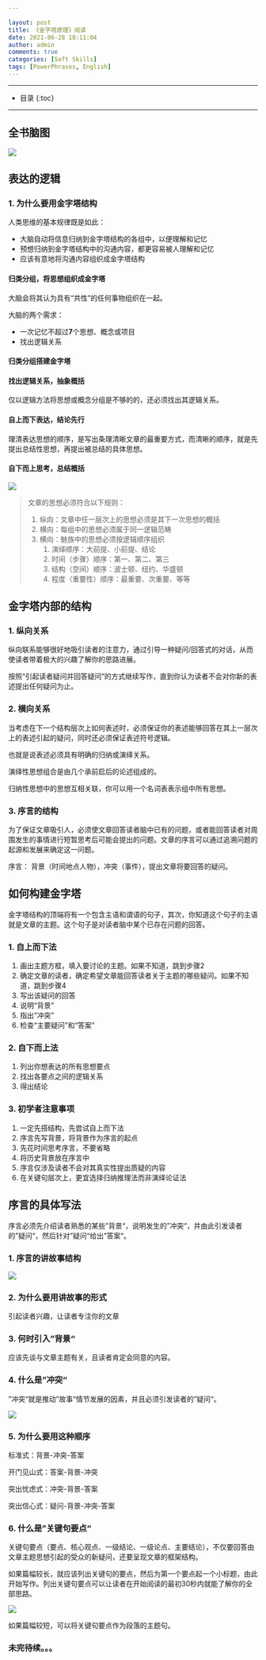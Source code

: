 ```yaml
---

layout: post
title: 《金字塔原理》阅读
date: 2021-06-28 18:11:04
author: admin
comments: true
categories: [Soft Skills]
tags: [PowerPhrases, English]
---
```


  

<!-- more -->

---

* 目录
{:toc}
---

## 全书脑图

[![](/images/posts/the-pyramid-principle-toc.jpg)](/images/posts/the-pyramid-principle-toc.jpg) 



## 表达的逻辑

### 1. 为什么要用金字塔结构

人类思维的基本规律既是如此：

- 大脑自动将信息归纳到金字塔结构的各组中，以便理解和记忆
- 预想归纳到金字塔结构中的沟通内容，都更容易被人理解和记忆
- 应该有意地将沟通内容组织成金字塔结构

#### 归类分组，将思想组织成金字塔

大脑会将其认为具有“共性”的任何事物组织在一起。

大脑的两个需求：

- 一次记忆不超过**7**个思想、概念或项目
- 找出逻辑关系

#### 归类分组搭建金字塔

#### 找出逻辑关系，抽象概括

仅以逻辑方法将思想或概念分组是不够的的，还必须找出其逻辑关系。

#### 自上而下表达，结论先行

理清表达思想的顺序，是写出条理清晰文章的最重要方式，而清晰的顺序，就是先提出总结性思想，再提出被总结的具体思想。

#### 自下而上思考，总结概括

[![](/images/posts/pyramid-thinking-style.jpg)](/images/posts/pyramid-thinking-style.jpg) 

> 文章的思想必须符合以下规则：
>
> 1. 纵向：文章中任一层次上的思想必须是其下一次思想的概括
> 2. 横向：每组中的思想必须属于同一逻辑范畴
> 3. 横向：魅族中的思想必须按逻辑顺序组织
>    1. 演绎顺序：大前提、小前提、结论
>    2. 时间（步骤）顺序：第一、第二、第三
>    3. 结构（空间）顺序：波士顿、纽约、华盛顿
>    4. 程度（重要性）顺序：最重要、次重要、等等



## 金字塔内部的结构

### 1. 纵向关系

纵向联系能够很好地吸引读者的注意力，通过引导一种疑问/回答式的对话，从而使读者带着极大的兴趣了解你的思路进展。

按照“引起读者疑问并回答疑问”的方式继续写作，直到你认为读者不会对你新的表述提出任何疑问为止。

### 2. 横向关系

当考虑在下一个结构层次上如何表述时，必须保证你的表述能够回答在其上一层次上的表述引起的疑问，同时还必须保证表述符号逻辑。

也就是说表述必须具有明确的归纳或演绎关系。

演绎性思想组合是由几个承前启后的论述组成的。

归纳性思想中的思想互相关联，你可以用一个名词表表示组中所有思想。

### 3. 序言的结构

为了保证文章吸引人，必须使文章回答读者脑中已有的问题，或者能回答读者对周围发生的事情进行短暂思考后可能会提出的问题。文章的序言可以通过追溯问题的起源和发展来确定这一问题。

序言： 背景（时间地点人物），冲突（事件），提出文章将要回答的疑问。



## 如何构建金字塔

金字塔结构的顶端将有一个包含主语和谓语的句子，其次，你知道这个句子的主语就是文章的主题。这个句子是对读者脑中某个已存在问题的回答。

### 1. 自上而下法

1. 画出主题方框，填入要讨论的主题。如果不知道，跳到步骤2
2. 确定文章的读者，确定希望文章能回答读者关于主题的哪些疑问。如果不知道，跳到步骤4
3. 写出该疑问的回答
4. 说明“背景”
5. 指出“冲突”
6. 检查“主要疑问”和“答案”

### 2. 自下而上法

1. 列出你想表达的所有思想要点
2. 找出各要点之间的逻辑关系
3. 得出结论

### 3. 初学者注意事项

1. 一定先搭结构，先尝试自上而下法
2. 序言先写背景，将背景作为序言的起点
3. 先花时间思考序言，不要省略
4. 将历史背景放在序言中
5. 序言仅涉及读者不会对其真实性提出质疑的内容
6. 在关键句层次上，更宜选择归纳推理法而非演绎论证法

## 序言的具体写法

序言必须先介绍读者熟悉的某些”背景“，说明发生的”冲突“，并由此引发读者的”疑问“，然后针对”疑问“给出”答案“。

### 1. 序言的讲故事结构

[![](/images/posts/pyramid-story.jpg)](/images/posts/pyramid-story.jpg) 

### 2. 为什么要用讲故事的形式

引起读者兴趣，让读者专注你的文章

### 3. 何时引入”背景“

应该先谈与文章主题有关，且读者肯定会同意的内容。

### 4. 什么是”冲突“

”冲突“就是推动”故事“情节发展的因素，并且必须引发读者的”疑问“。

[![](/images/posts/pyramid-conflict.jpg)](/images/posts/pyramid-conflict.jpg) 

### 5. 为什么要用这种顺序

标准式：背景-冲突-答案

开门见山式：答案-背景-冲突

突出忧虑式：冲突-背景-答案

突出信心式：疑问-背景-冲突-答案

### 6. 什么是”关键句要点“

关键句要点（要点、核心观点、一级结论、一级论点、主要结论），不仅要回答由文章主题思想引起的受众的新疑问，还要呈现文章的框架结构。

如果篇幅较长，就应该列出关键句的要点，然后为第一个要点起一个小标题，由此开始写作。列出关键句要点可以让读者在开始阅读的最初30秒内就能了解你的全部思路。

[![](/images/posts/pyramid-list-points.jpg)](/images/posts/pyramid-list-points.jpg) 

如果篇幅较短，可以将关键句要点作为段落的主题句。





### 未完待续。。。